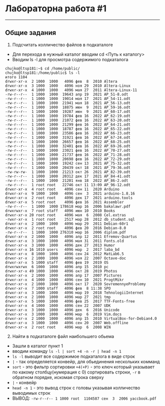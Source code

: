# Лабораторна работа #1
---

## Общие задания
1. Подсчитать колличество файлов в подкаталоге
  - Для перехода в нужный каталог вводим cd <Путь к каталогу>
  - Вводим ls -l для просмотра содержимого подкаталога
  
  ```
  chujko@ltsp181:~$ cd /home/public/
chujko@ltsp181:/home/public$ ls -l
итого 1104
drwxr-xr-x  2 1000  1000   4096 фев  8  2010 Altera
drwxr-xr-x  3 1000  1000   4096 ноя 29  2010 Altera-Linux
drwxr-xr-x  4 1000  1000   4096 мая 27  2011 Altera-Linux-11
-rw-r--r--  1 1000  1000  19643 апр 19  2021 AP_51-8.odt
-rw-r--r--  1 1000  1000  19014 мая 17  2021 AP_54-11.odt
-rw-r--r--  1 1000  1000  21941 мая 18  2021 AP_56-13.odt
-rw-r--r--  1 1000  1000  18875 июн  9  2021 AP_59-16.odt
-rw-r--r--  1 1000  1000  19287 июн  9  2021 AP_60-17.odt
-rw-r--r--  1 1000  1000  19784 фев 16  2022 AP_62-19.odt
-rw-r--r--  1 1000  1000  21072 фев 16  2022 AP_63-20.odt
-rw-r--r--  1 1000  1000  21299 фев 16  2022 AP_64-21.odt
-rw-r--r--  1 1000  1000  18787 фев 16  2022 AP_65-22.odt
-rw-r--r--  1 1000  1000  23586 фев 16  2022 AP_66-23.odt
-rw-r--r--  1 1000  1000  31921 фев 16  2022 AP_67-24.odt
-rw-r--r--  1 1000  1000  26657 фев 16  2022 AP_68-25.odt
-rw-r--r--  1 1000  1000  32401 фев 16  2022 AP_69-26.odt
-rw-r--r--  1 1000  1000  23021 фев 16  2022 AP_70-27.odt
-rw-r--r--  1 1000  1000  21737 фев 16  2022 AP_71-28.odt
-rw-r--r--  1 1000  1000  20698 фев 16  2022 AP_72-29.odt
-rw-r--r--  1 1000  1000  19242 сен 13  2021 AP_75-32.odt
-rw-r--r--  1 1000  1000  20439 окт 18  2021 AP_79-36.odt
-rw-rw-rw-  1 1000  1000  21213 окт 26  2021 AP_82-39.odt
-rw-r--r--  1 1000  1000  20312 дек 17  2021 AP_84-41.odt
-rw-r--r--  1 1000  1000  21201 янв 18  2022 AP_86-2.odt
-rw-r--r--  1 root root   22746 окт 11 13:09 AP_96-12.odt
drwxr-xr-x  4 root root    4096 сен 11  2020 Arduino
drwxr-xr-x  9 1000  1000   4096 сен  3  2021 arduino-1.8.16
drwxr-xr-x  2 root root    4096 дек 17  2021 arduino.tools
drwxr-xr-x  5 root root    4096 фев 16  2021 Assembler
-rw-r--r--  1 1000  1000 178618 мар 16  2006 bakalawr.pdf
drwxrwxr-x  7 root staff   4096 июн 10  2010 Books
drwxr-xr-x 20 root root    4096 мая  6  2008 Cel.extras
-rwxr-xr-x  1 root root    2517 мар 28  2012 db_student.sql
drwxr-xr-x  2 1000  1000   4096 мар 29  2011 Debian-60r1
drwxr-xr-x  2 root root    4096 фев 20  2016 Debian-8.0
-rw-r--r--  1 1000  1000 276310 мар 16  2006 diplom.pdf
drwxr-xr-x  2 1000  1000   4096 апр 12  2011 Efremov-Quartus
drwxr-xr-x  3 1000  1000   4096 мая 31  2011 Fonts.old
drwxr-xr-x  3 1000  1000   4096 дек 27  2013 Humor
drwxr-xr-x 16 1010 users   4096 мар  2  2017 laba_bd
drwxr-xr-x  8 1000  1000   4096 сен 24  2012 MatLab6.5
drwxr-xr-x  2 1000  1000   4096 ноя 22  2007 Octave-doc
drwxr-xr-x  5 1000 staff   4096 фев 19  2019 OS
drwxrwxrwx  6 1000  1000   4096 апр 15  2010 pc
drwxr-xr-x 49 1000  1000   4096 окт 28  2019 Photos
drwxr-xr-x  2 1000  1000   4096 апр 17  2007 Pictures
drwxr-xr-x  4 1000  1000   4096 сен 10  2021 ProgtMikr
drwxr-xr-x  2 1000  1000   4096 окт 17  2020 SovremennyeProblemy
drwxr-xr-x  7 1000 staff   4096 фев  8 11:38 SPO
drwxr-xr-x  3 1000  1000   4096 мар 19  2018 TehnologiiInternet
drwxr-xr-x  2 1000  1000   4096 мар 27  2021 tmp
drwxr-xr-x  5 1000  1000   4096 фев 25  2017 TTF-Fonts-free
drwxr-xr-x  4 1000  1000   4096 сен 22  2007 UDK
drwxr-xr-x  3 1000  1000   4096 дек  6  2016 Unicode
drwxr-xr-x  3 1000  1000   4096 мар  6  2019 Vim.docs
drwxr-xr-x  2 1000  1000   4096 апр 15  2010 VirtualBox-for-Debian4.0
drwxr-xr-x  3 1000  1000   4096 сен 20  2007 Web.offline
drwxr-xr-x  2 root root    4096 мар  6  2008 WIN

  ```
2. Найти в подкаталоге файл наибольшего обьема

- Зашли в каталог пункт 1
- вводим команду ```ls -l | sort +4 -n -r | head -n 1```
- ```ls -l``` выводит все содержимое подкаталога в виде строк
- ```|``` - так определяется конвейр, для обьединения нескольких комманд
- ```sort``` - это фильтр сортировки ```+4(+Р)``` - это ключ который указывает по какому столбцу(нумерация с 0) сортировать строки, ```-r``` в обратном порядке, искомая строка сверху
- ```|``` - конвейр
- ```head -n 1``` - это вывод строк с головы указывая колличество выводимых строк
- ВЫВОД: ```-rw-r--r-- 1 1000 root  1104587 сен  3  2006 yaccbook.pdf```

